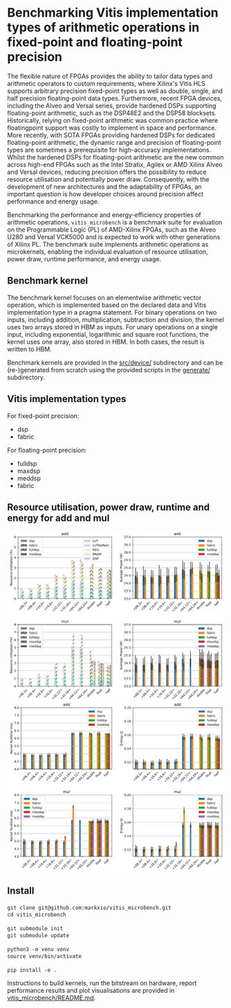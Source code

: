 # Benchmarking Vitis implementation types of arithmetic operations in fixed-point and floating-point precision

The flexible nature of FPGAs provides the ability to tailor data types and arithmetic operators to custom requirements, where Xilinx's Vitis HLS supports arbitrary precision fixed-point types as well as double, single, and half precision floating-point data types. Furthermore, recent FPGA devices, including the Alveo and Versal series, provide hardened DSPs supporting floating-point arithmetic, such as the DSP48E2 and the DSP58 blocksets. Historically, relying on fixed-point arithmetic was common practice where floatingpoint support was costly to implement in space and performance. More recently, with SOTA FPGAs providing hardened DSPs for dedicated floating-point arithmetic, the dynamic range and precision of floating-point types are sometimes a prerequisite for high-accuracy implementations. Whilst the hardened DSPs for floating-point arithmetic are the new common across high-end FPGAs such as the Intel Stratix, Agilex or AMD Xilinx Alveo and Versal devices, reducing precision offers the possibility to reduce resource utilisation and potentially power draw. Consequently, with the development of new architectures and the adaptability of FPGAs, an important question is how developer choices around precision affect performance and energy usage.

Benchmarking the performance and energy-efficiency properties of arithmetic operations, `vitis_microbench` is a benchmark suite for evaluation on the Programmable Logic (PL) of AMD-Xilinx FPGAs, such as the Alveo U280 and Versal VCK5000 and is expected to work with other generations of Xilinx PL. The benchmark suite implements arithmetic operations as microkernels, enabling the individual evaluation of resource utilisation, power draw, runtime performance, and energy usage.

## Benchmark kernel

The benchmark kernel focuses on an elementwise arithmetic vector operation, which is implemented based on the declared data and Vitis implementation type in a pragma statement. For binary operations on two inputs, including addition, multiplication, subtraction and division, the kernel uses two arrays stored in HBM as inputs. For unary operations on a single input, including exponential, logarithmic and square root functions, the kernel uses one array, also stored in HBM. In both cases, the result is written to HBM. 

Benchmark kernels are provided in the [src/device/](src/device) subdirectory and can be (re-)generated from scratch using the provided scripts in the [generate/](vitis_microbench/generate) subdirectory.

## Vitis implementation types

For fixed-point precision:
- dsp
- fabric

For floating-point precision:
- fulldsp
- maxdsp
- meddsp
- fabric

## Resource utilisation, power draw, runtime and energy for add and mul

![Resource utilisation and power draw for add and mul operations on the Alveo U280](figs/resutil_power.png)
![Runtime and energy for add and mul operations on the Alveo U280](figs/runtime_energy.png)

## Install

```
git clone git@github.com:markxio/vitis_microbench.git
cd vitis_microbench

git submodule init
git submodule update

python3 -m venv venv
source venv/bin/activate

pip install -e .
```

Instructions to build kernels, run the bitstream on hardware, report performance results and plot visualisations are provided in [vitis_microbench/README.md](vitis_microbench/README.md).
